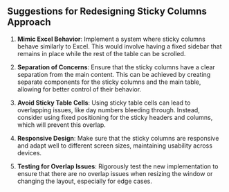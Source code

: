 ## Suggestions for Redesigning Sticky Columns Approach

1. **Mimic Excel Behavior**: Implement a system where sticky columns behave similarly to Excel. This would involve having a fixed sidebar that remains in place while the rest of the table can be scrolled. 

2. **Separation of Concerns**: Ensure that the sticky columns have a clear separation from the main content. This can be achieved by creating separate components for the sticky columns and the main table, allowing for better control of their behavior.

3. **Avoid Sticky Table Cells**: Using sticky table cells can lead to overlapping issues, like day numbers bleeding through. Instead, consider using fixed positioning for the sticky headers and columns, which will prevent this overlap.

4. **Responsive Design**: Make sure that the sticky columns are responsive and adapt well to different screen sizes, maintaining usability across devices.

5. **Testing for Overlap Issues**: Rigorously test the new implementation to ensure that there are no overlap issues when resizing the window or changing the layout, especially for edge cases.
